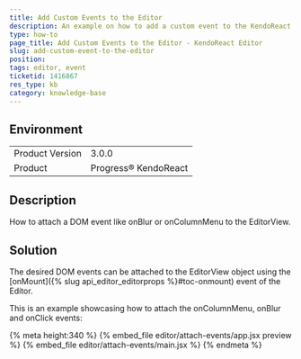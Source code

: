 ```yaml
---
title: Add Custom Events to the Editor
description: An example on how to add a custom event to the KendoReact Editor.
type: how-to
page_title: Add Custom Events to the Editor - KendoReact Editor
slug: add-custom-event-to-the-editor
position:
tags: editor, event
ticketid: 1416867
res_type: kb
category: knowledge-base
---
```


## Environment
<table>
    <tbody>
	    <tr>
	    	<td>Product Version</td>
	    	<td>3.0.0</td>
	    </tr>
	    <tr>
	    	<td>Product</td>
	    	<td>Progress® KendoReact</td>
	    </tr>
    </tbody>
</table>


## Description
How to attach a DOM event like onBlur or onColumnMenu to the EditorView.

## Solution
The desired DOM events can be attached to the EditorView object using the [onMount]({% slug api_editor_editorprops %}#toc-onmount) event of the Editor.

This is an example showcasing how to attach the onColumnMenu, onBlur and onClick events:

{% meta height:340 %}
{% embed_file editor/attach-events/app.jsx preview %}
{% embed_file editor/attach-events/main.jsx %}
{% endmeta %}
